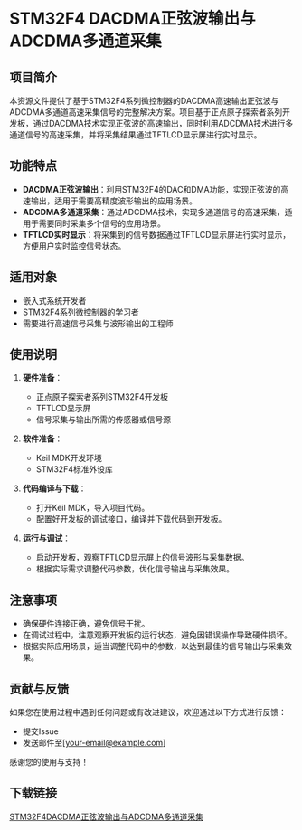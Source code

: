 # STM32F4 DACDMA正弦波输出与ADCDMA多通道采集

## 项目简介

本资源文件提供了基于STM32F4系列微控制器的DACDMA高速输出正弦波与ADCDMA多通道高速采集信号的完整解决方案。项目基于正点原子探索者系列开发板，通过DACDMA技术实现正弦波的高速输出，同时利用ADCDMA技术进行多通道信号的高速采集，并将采集结果通过TFTLCD显示屏进行实时显示。

## 功能特点

- **DACDMA正弦波输出**：利用STM32F4的DAC和DMA功能，实现正弦波的高速输出，适用于需要高精度波形输出的应用场景。
- **ADCDMA多通道采集**：通过ADCDMA技术，实现多通道信号的高速采集，适用于需要同时采集多个信号的应用场景。
- **TFTLCD实时显示**：将采集到的信号数据通过TFTLCD显示屏进行实时显示，方便用户实时监控信号状态。

## 适用对象

- 嵌入式系统开发者
- STM32F4系列微控制器的学习者
- 需要进行高速信号采集与波形输出的工程师

## 使用说明

1. **硬件准备**：
   - 正点原子探索者系列STM32F4开发板
   - TFTLCD显示屏
   - 信号采集与输出所需的传感器或信号源

2. **软件准备**：
   - Keil MDK开发环境
   - STM32F4标准外设库

3. **代码编译与下载**：
   - 打开Keil MDK，导入项目代码。
   - 配置好开发板的调试接口，编译并下载代码到开发板。

4. **运行与调试**：
   - 启动开发板，观察TFTLCD显示屏上的信号波形与采集数据。
   - 根据实际需求调整代码参数，优化信号输出与采集效果。

## 注意事项

- 确保硬件连接正确，避免信号干扰。
- 在调试过程中，注意观察开发板的运行状态，避免因错误操作导致硬件损坏。
- 根据实际应用场景，适当调整代码中的参数，以达到最佳的信号输出与采集效果。

## 贡献与反馈

如果您在使用过程中遇到任何问题或有改进建议，欢迎通过以下方式进行反馈：
- 提交Issue
- 发送邮件至[your-email@example.com]

感谢您的使用与支持！

## 下载链接

[STM32F4DACDMA正弦波输出与ADCDMA多通道采集](https://pan.quark.cn/s/3b911f0f765b)